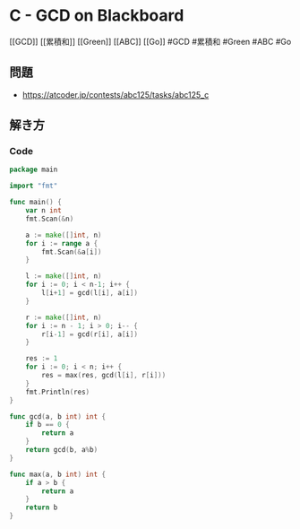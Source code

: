 # C - GCD on Blackboard
[[GCD]] [[累積和]] [[Green]] [[ABC]] [[Go]]
#GCD #累積和 #Green #ABC #Go 

## 問題
- https://atcoder.jp/contests/abc125/tasks/abc125_c

## 解き方
### Code
```go
package main

import "fmt"

func main() {
	var n int
	fmt.Scan(&n)

	a := make([]int, n)
	for i := range a {
		fmt.Scan(&a[i])
	}

	l := make([]int, n)
	for i := 0; i < n-1; i++ {
		l[i+1] = gcd(l[i], a[i])
	}

	r := make([]int, n)
	for i := n - 1; i > 0; i-- {
		r[i-1] = gcd(r[i], a[i])
	}

	res := 1
	for i := 0; i < n; i++ {
		res = max(res, gcd(l[i], r[i]))
	}
	fmt.Println(res)
}

func gcd(a, b int) int {
	if b == 0 {
		return a
	}
	return gcd(b, a%b)
}

func max(a, b int) int {
	if a > b {
		return a
	}
	return b
}
```